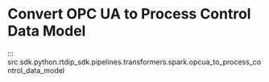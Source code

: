 # Convert OPC UA to Process Control Data Model
::: src.sdk.python.rtdip_sdk.pipelines.transformers.spark.opcua_to_process_control_data_model
